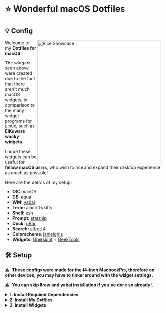 # ⭐ Wonderful macOS Dotfiles

## 💡 Config

   <img src="https://user-images.githubusercontent.com/60739808/181580271-ca29cfcb-4432-4ad2-93c9-7383e2ece8d4.jpg" alt="Rice Showcase" align="right" width="400px">

   Welcome to my **Dotfiles for macOS**! 

   The widgets seen above were created due to the fact that there aren't much macOS widgets, in comparison to the many widget programs for Linux, such as    **ElKowars wacky widgets**.
   
   I hope these widgets can be useful for **fellow macOS users**, who wish to rice and expand their desktop experience as much as possible!

   Here are the details of my setup:

   - **OS:** macOS
   - **DE:** aqua
   - **WM:** [yabai](https://github.com/koekeishiya/yabai)
   - **Term:** alacritty/kitty
   - **Shell:** [zsh](https://www.zsh.org/)
   - **Prompt:** [starship](https://starship.rs/)
   - **Dock:** [uBar](https://brawersoftware.com/products/ubar)
   - **Search:** [alfred 4](https://www.alfredapp.com/whats-new/)
   - **Colorscheme:** [janleigh's](https://github.com/janleigh/dotfiles)
   - **Widgets:** [Ubersicht](https://www.macupdate.com/app/mac/60400/ubersicht) + [GeekTools](https://www.macupdate.com/app/mac/10404/geektool)

## 🛠️ Setup

:warning: ‎ **These configs were made for the 14-inch MacbookPro, therefore on other devices, you may have to tinker around with the widget settings.**

:warning: ‎ **You can skip Brew and yabai installation if you've done so already!.**

<details>
<summary><b>1. Install Required Dependencies </b></summary>
<br>
 
> Download the [Brew](https://brew.sh/) **package manager** for macOS.
 
```sh
/bin/bash -c "$(curl -fsSL https://raw.githubusercontent.com/Homebrew/install/HEAD/install.sh)"
```
 
> Install the [yabai](https://github.com/koekeishiya/yabai) WM. Just [RTFM](https://en.wikipedia.org/wiki/RTFM) on the Github page.
 
> Install shell + prompt
 
```sh
brew install zsh starship
```
   
> Install fonts
 
```sh
brew tap homebrew/cask-fonts
brew install --cask font-jetbrains-mono
```
 
> Install Alacritty and/or Kitty
 
```sh
brew install --cask kitty
brew install --cask alacritty
```
   
> Install Ubersicht + Geektools + uBar + alfred 4

   1. https://www.macupdate.com/app/mac/60400/ubersicht
   2. https://www.macupdate.com/app/mac/10404/geektool
   3. https://brawersoftware.com/products/ubar
   4. https://www.alfredapp.com/whats-new/

</details>

<details>
<summary><b>2. Install My Dotfiles</b></summary>
<br>

> Clone this repository

```sh
git clone https://github.com/Dill101/dots.git
cd dotfiles
```

> Copy config files

```sh
cp -r conf/* ~/.config/
```

```sh
cd etc/
mv yabairc .yabairc
mv skhdrc .skhdrc
mv zshrc .zshrc
cp * ~/
```

> Install a couple of extra necessary fonts

Necessary fonts:

- **Product Sans**
- **Font Awesome 6**
- **Sarasa Mono CL** 
   
Product Sans and Sarasa Mono CL are **provided** within the cloned repository. Open the fonts folder, install the OTF and TTF files.

Install [Font Awesome 6 Free](https://fontawesome.com/) manually.
   
</details>

<details>
<summary><b>3. Install Widgets</b></summary>
<br>

> Install default [simple-bar](https://github.com/Jean-Tinland/simple-bar)

```sh
git clone https://github.com/Jean-Tinland/simple-bar $HOME/Library/Application\ Support/Übersicht/widgets/simple-bar
```

> Access settings tab by hovering over bar, then pressing **cmd + ,**
   
Change yabai path to its respective location (find out through, **which yabai**):
   
<img width="621" alt="Screenshot 2022-07-29 at 12 03 37 AM" src="https://user-images.githubusercontent.com/60739808/181585712-0746503d-316b-4689-aad6-aea2ebc66780.png">

Make sure the following is turned off:
   
<img width="320" alt="Screenshot 2022-07-29 at 12 04 22 AM" src="https://user-images.githubusercontent.com/60739808/181585953-acb1b4b1-7378-4466-b740-7bb4fff67dad.png">

> Now copy over the folders within the widgets folder into the Ubersicht folder. Allow the **new** simple-bar folder to overwrite the previous installed one.

```sh
cd dots/Ubersicht
cp -r * $HOME/Library/Application\ Support/Übersicht/widgets/
```

> Copy Geektool configs
   
```sh
cd dots/Geektools
cp assets/* ~/Documents
mv scripts geek
cp -r geek ~/Documents
cp widgets/* ~/Documents
```

> Change directory path names for all scripts

```sh
cd ~/Documents/
nano /file/name/
```

> Open Finder, go into Documents, open each .glet file and Geektools should then open up.
  
  


